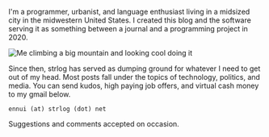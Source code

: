 I'm a programmer, urbanist, and language enthusiast living in a midsized city in the midwestern United States. I created this blog and the software serving it as something between a journal and a programming project in 2020.

![Me climbing a big mountain and looking cool doing it](../posts/2022-04-29/cloud_forest.jpeg)

Since then, strlog has served as dumping ground for whatever I need to get out of my head. Most posts fall under the topics of technology, politics, and media. You can send kudos, high paying job offers, and virtual cash money to my gmail below.

`ennui (at) strlog (dot) net`

Suggestions and comments accepted on occasion.